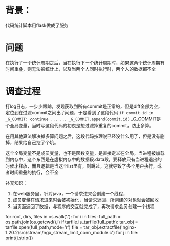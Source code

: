 # 背景：
代码统计脚本用flask做成了服务
# 问题
在执行了一个统计周期之后，当在执行下一个统计周期时，如果这两个统计周期有时间重叠，则无法被统计上，以及当两个人同时执行时，两个人的数据都不全
# 调查过程
打log日志，一步步跟踪，发现获取到所有commit是正常的，但是diff全部为空，定位到在过滤commit之间出了问题，于是看到了这段代码
`` if commit.id in _G_COMMIT:
     continue
     ...
     ...
   _G_COMMIT.append(commit.id)
``
_G_COMMIT是个全局变量，当时写这段代码的初衷是想过滤掉重复的commit，防止多算。

在用其他算法解决掉多算问题之后，这段代码按理说已经没什么用了，但是没有删掉，结果给自己挖了个坑。

这个全局变量不是成员变量，也不是函数变量，是直接定义在全局，当进程被加载到内存中，这个东西是在虚拟内存中的数据段.data段，要释放只有当进程退出的时候才释放，而且逻辑是当这个list里有，则跳过，这就导致了多个用户执行，或者时间重叠的执行，会不全

补充知识：
1. 在web服务里，针对java，一个请求进来会创建一个线程，
2. 成员变量在请求进来时会被初始化，当请求返回，所创建的对象就会被回收
3. 当页面返回了数据，与程序的交互就完成了，再次请求会另创建一个线程

for root, dirs, files in os.walk('.'):
    for i in files:
        full_path = os.path.join(os.getcwd(),i)
        if tarfile.is_tarfile(full_path):
          tar_obj = tarfile.open(full_path,mode='r')
            file = tar_obj.extractfile('nginx-1.20.2/src/stream/ngx_stream_limit_conn_module.c')
            for j in file:
                print(j.strip())
